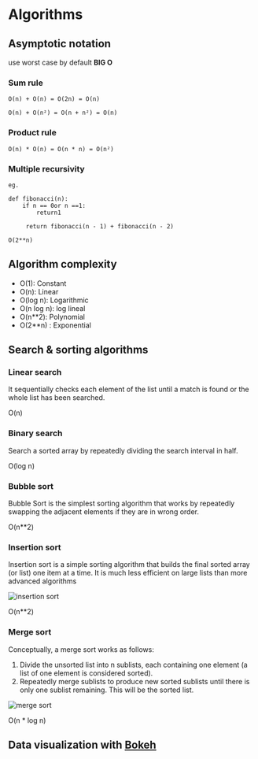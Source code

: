 # Algorithms
## Asymptotic notation

use worst case by default **BIG O**

### Sum rule
```
O(n) + O(n) = O(2n) = O(n)

O(n) + O(n²) = O(n + n²) = O(n)
```

### Product rule
```
O(n) * O(n) = O(n * n) = O(n²)
```

### Multiple recursivity
```
eg.

def fibonacci(n):
    if n == 0or n ==1:
        return1

     return fibonacci(n - 1) + fibonacci(n - 2)

O(2**n)
```
## Algorithm complexity

- O(1): Constant
- O(n): Linear
- O(log n): Logarithmic
- O(n log n): log lineal
- O(n\*\*2): Polynomial
- O(2\*\*n) : Exponential

## Search & sorting algorithms
### Linear search
It sequentially checks each element of the list until a match is found or the whole list has been searched.

O(n)

### Binary search
Search a sorted array by repeatedly dividing the search interval in half.

O(log n)

### Bubble sort
Bubble Sort is the simplest sorting algorithm that works by repeatedly swapping the adjacent elements if they are in wrong order.

O(n\*\*2)

### Insertion sort
Insertion sort is a simple sorting algorithm that builds the final sorted array (or list) one item at a time. It is much less efficient on large lists than more advanced algorithms

![insertion sort](https://upload.wikimedia.org/wikipedia/commons/0/0f/Insertion-sort-example-300px.gif)

O(n\*\*2)

### Merge sort
Conceptually, a merge sort works as follows:

1. Divide the unsorted list into n sublists, each containing one element (a list of one element is considered sorted).
2. Repeatedly merge sublists to produce new sorted sublists until there is only one sublist remaining. This will be the sorted list.

![merge sort](https://upload.wikimedia.org/wikipedia/commons/c/cc/Merge-sort-example-300px.gif)

O(n * log n)



## Data visualization with [Bokeh](docs.bokeh.org)

